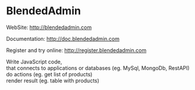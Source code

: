 # BlendedAdmin

WebSite: http://blendedadmin.com

Documentation: http://doc.blendedadmin.com

Register and try online: http://register.blendedadmin.com

Write JavaScript code,<br />that
connects to applications or databases (eg. MySql, MongoDb, RestAPI)<br/>
do actions (eg. get list of products)<br/>
render result (eg. table with products)<br/>
